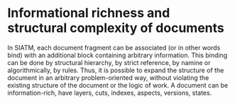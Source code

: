 
# Informational richness and structural complexity of documents

In SIATM, each document fragment can be associated (or in other words bind) with an additional block containing arbitrary information. 
This binding can be done by structural hierarchy, by strict reference, by namine or algorithmically, by rules.
Thus, it is possible to expand the structure of the document in an arbitrary problem-oriented way, without violating the existing structure of the document or the logic of work.
A document can be information-rich, have layers, cuts, indexes, aspects, versions, states.

